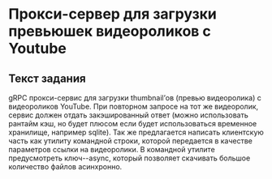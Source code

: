 # Прокси-сервер для загрузки превьюшек видеороликов с Youtube

## Текст задания

gRPC прокси-сервис для загрузки thumbnail’ов (превью
видеоролика) c видеороликов YouTube. При повторном запросе на тот же видеоролик, сервис
должен отдать закэшированный ответ (можно использовать рантайм кэш, но будет плюсом
если будет использоваться временное хранилище, например sqlite). Так же предлагается
написать клиентскую часть как утилиту командной строки, которой передается в качестве
параметров ссылки на видеоролики. В командной утилите предусмотреть ключ--async,
который позволяет скачивать большое количество файлов асинхронно.